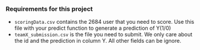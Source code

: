### Requirements for this project
- `scoringData.csv` contains the  2684 user that you need to score.  Use this file with your predict function to generate a prediction of Y(1/0)
- `teamX_submission.csv` is the file you need to submit.  We only care about the id and the prediction in column Y. All other fields can be ignore.
